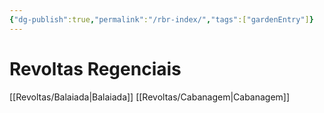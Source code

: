 ```yaml
---
{"dg-publish":true,"permalink":"/rbr-index/","tags":["gardenEntry"]}
---
```


# Revoltas Regenciais

[[Revoltas/Balaiada\|Balaiada]]
[[Revoltas/Cabanagem\|Cabanagem]]